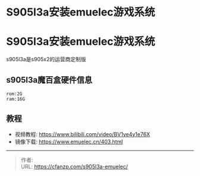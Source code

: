 # S905l3a安装emuelec游戏系统


<!--more-->
# S905l3a安装emuelec游戏系统
s905l3a是s905x2的运营商定制版
## s905l3a魔百盒硬件信息
```
rom:2G
ram:16G
```

## 教程
- 视频教程: https://www.bilibili.com/video/BV1ye4y1e76X
- 镜像下载: https://www.emuelec.cn/403.html


---

> 作者:   
> URL: https://cfanzp.com/s905l3a-emuelec/  

